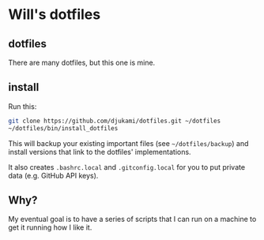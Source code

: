 # Will's dotfiles

## dotfiles

There are many dotfiles, but this one is mine.

## install

Run this:

```sh
git clone https://github.com/djukami/dotfiles.git ~/dotfiles
~/dotfiles/bin/install_dotfiles
```

This will backup your existing important files (see `~/dotfiles/backup`) and install versions that link to the dotfiles' implementations.

It also creates `.bashrc.local` and `.gitconfig.local` for you to put private data (e.g. GitHub API keys).

## Why?

My eventual goal is to have a series of scripts that I can run on a machine to get it running how I like it.
